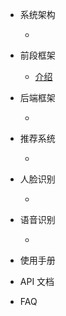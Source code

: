 - 系统架构
    - [](README.md)

- 前段框架
    - [介绍](front/front.md)

- 后端框架
    - []()

- 推荐系统
    - []()

- 人脸识别
    - []()

- 语音识别
    - []()

- 使用手册

- API 文档

- FAQ